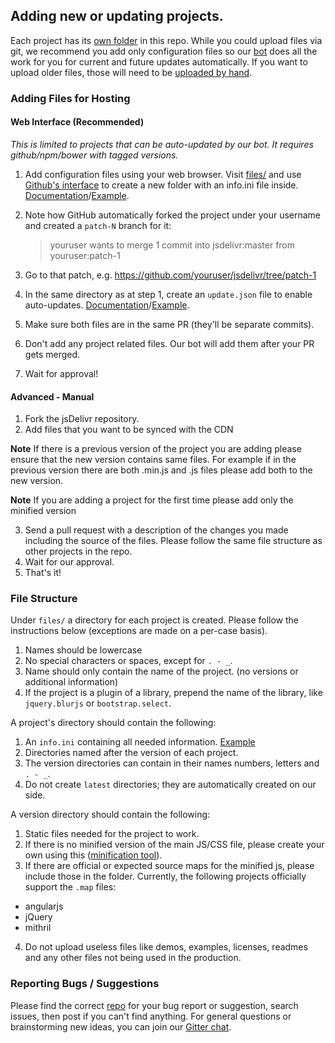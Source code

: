 Adding new or updating projects.
----

Each project has its [own folder](#file-structure) in this repo.  While you could upload files via git, we recommend you add only configuration files so our [bot](https://github.com/jsdelivr/libgrabber#libgrabber) does all the work for you for current and future updates automatically.  If you want to upload older files, those will need to be [uploaded by hand](#advanced---manual).

### Adding Files for Hosting

#### Web Interface (Recommended)

*This is limited to projects that can be auto-updated by our bot. It requires github/npm/bower with tagged versions.*

1. Add configuration files using your web browser.  Visit [files/][1] and use [Github's interface](https://cloud.githubusercontent.com/assets/1834071/6826939/4019ce7a-d30d-11e4-8d1b-7821b923dd50.gif) to create a new folder with an info.ini file inside. [Documentation](https://github.com/jsdelivr/jsdelivr/blob/master/CONTRIBUTING.md#file-structure)/[Example][2].
2. Note how GitHub automatically forked the project under your username and created a `patch-N` branch for it:

    > 	youruser wants to merge 1 commit into jsdelivr:master from youruser:patch-1

3. Go to that patch, e.g. https://github.com/youruser/jsdelivr/tree/patch-1
4. In the same directory as at step 1, create an `update.json` file to enable auto-updates. [Documentation](https://github.com/jsdelivr/libgrabber#add-updatejson-schema)/[Example](https://github.com/jsdelivr/jsdelivr/blob/master/files/angular.moment/update.json).
5. Make sure both files are in the same PR (they'll be separate commits).
6. Don't add any project related files. Our bot will add them after your PR gets merged.
7. Wait for approval!

#### Advanced - Manual

 1. Fork the jsDelivr repository.
 2. Add files that you want to be synced with the CDN

  **Note** If there is a previous version of the project you are adding please ensure that the new version contains same files. For example if in the previous version there are both .min.js and .js files please add both to the new version.
  
  **Note** If you are adding a project for the first time please add only the minified version

 3. Send a pull request with a description of the changes you made including the source of the files. Please follow the same file structure as other projects in the repo.
 4. Wait for our approval.
 5. That's it!


### File Structure

Under `files/` a directory for each project is created. Please follow the instructions below (exceptions are made on a per-case basis).

1. Names should be lowercase
2. No special characters or spaces, except for `. - _`.
3. Name should only contain the name of the project. (no versions or additional information)
4. If the project is a plugin of a library, prepend the name of the library, like `jquery.blurjs` or `bootstrap.select`.

A project's directory should contain the following:

1. An `info.ini` containing all needed information. [Example][2]
2. Directories named after the version of each project.
3. The version directories can contain in their names numbers, letters and `. - _`.
4. Do not create `latest` directories; they are automatically created on our side.

A version directory should contain the following:

1. Static files needed for the project to work.
2. If there is no minified version of the main JS/CSS file, please create your own using this ([minification tool][3]).
3. If there are official or expected source maps for the minified js, please include those in the folder.  Currently, the following projects officially support the `.map` files:
  * angularjs
  * jQuery
  * mithril
4. Do not upload useless files like demos, examples, licenses, readmes and any other files not being used in the production.

### Reporting Bugs / Suggestions

Please find the correct [repo](https://github.com/jsdelivr) for your bug report or suggestion, search issues, then post if you can't find anything.  For general questions or brainstorming new ideas, you can join our [Gitter chat](https://gitter.im/jsdelivr/jsdelivr).


  [1]: https://github.com/jsdelivr/jsdelivr/tree/master/files
  [2]: https://github.com/jsdelivr/jsdelivr/blob/master/files/abaaso/info.ini
  [3]: http://refresh-sf.com/
